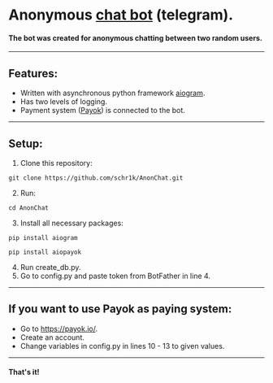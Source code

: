# Anonymous [сhat bot](https://t.me/anonchik_chat_bot) (telegram).
#### The bot was created for anonymous chatting between two random users.
---
## Features:
* Written with asynchronous python framework <a href="https://github.com/aiogram/aiogram">aiogram</a>.
* Has two levels of logging.
* Payment system ([Payok](https://payok.io/)) is connected to the bot.  
---
## Setup:
1. Clone this repository:
```
git clone https://github.com/schr1k/AnonChat.git
```
2. Run:
```
cd AnonChat
```
3. Install all necessary packages:
```
pip install aiogram
```
```
pip install aiopayok
```
4. Run create_db.py.
5. Go to config.py and paste token from BotFather in line 4.
---
## If you want to use Payok as paying system:
* Go to https://payok.io/.
* Create an account.
* Change variables in config.py in lines 10 - 13 to given values.
---
#### That's it! ####
